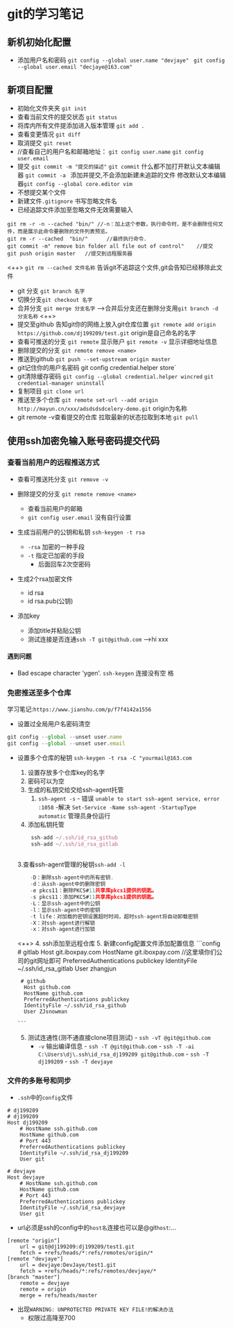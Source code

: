 # git的学习笔记

## 新机初始化配置
- 添加用户名和密码
`git config --global user.name "devjaye" ` 
`git config --global user.email "decjaye@163.com" ` 

## 新项目配置
- 初始化文件夹夹
`git init` 
- 查看当前文件的提交状态
`git status` 
- 将库内所有文件提添加进入版本管理
`git add .` 
- 查看变更情况
`git diff` 
- 取消提交
`git reset` 
- //查看自己的用户名和邮箱地址：
`git config user.name`
`git config user.email`
- 提交
`git commit -m "提交的描述"` 
`git commit` 什么都不加打开默认文本编辑器
`git commit -a ` 添加并提交,不会添加新建未追踪的文件
修改默认文本编辑器`git config --global core.editor vim` 
- 不想提交某个文件
- 新建文件`.gitignore` 书写忽略文件名
- 已经追踪文件添加至忽略文件无效需要输入
```shell
git rm -r -n --cached "bin/" //-n：加上这个参数，执行命令时，是不会删除任何文件，而是展示此命令要删除的文件列表预览。
git rm -r --cached  "bin/"      //最终执行命令. 
git commit -m" remove bin folder all file out of control"    //提交
git push origin master   //提交到远程服务器
```

<++>
`git rm --cached 文件名称` 告诉git不追踪这个文件,git会告知已经移除此文件
- git 分支
`git branch 名字`
- 切换分支`git checkout 名字`
- 合并分支
`git merge 分支名字` -->合并后分支还在删除分支用`git branch -d 分支名称` <++>
- 提交至github 告知git你的网络上放入git仓库位置
`git remote add origin https://github.com/dj199209/test.git` origin是自己命名的名字
- 查看可推送的分支
`git remote` 显示账户
`git remote -v` 显示详细地址信息
- 删除提交的分支
`git remote remove <name>`
- 推送到github
`git push --set-upstream origin master` 
- git记住你的用户名密码
git config credential.helper store`
- git清除缓存密码
`git config --global credential.helper wincred` 
`git credential-manager uninstall` 
- 复制项目
`git clone url` 
- 推送至多个仓库
`git remote set-url --add origin http://mayun.cn/xxx/adsdsdsdcelery-demo.git`
origin为名称
- git remote -v查看提交的仓库
拉取最新的状态拉取到本地
`git pull` 

## 使用ssh加密免输入账号密码提交代码

### 查看当前用户的远程推送方式
- 查看可推送扥分支
  `git remove -v`   
  
- 删除提交的分支
`git remote remove <name>`
    - 查看当前用户的邮箱
    - `git config user.email` 没有自行设置
- 生成当前用户的公钥和私钥
`ssh-keygen -t rsa` 
    - `-rsa` 加密的一种手段
    - `-t` 指定已加密的手段
        - 后面回车2次空密码
- 生成2个rsa加密文件
    - id rsa
    - id rsa.pub(公钥)
- 添加key
    - 添加title并粘贴公钥
    - 测试连接是否连通`ssh -T git@github.com` -->hi xxx
#### 遇到问题
- Bad escape character 'ygen'.
`ssh-keygen` 连接没有空 格
### 免密推送至多个仓库
学习笔记:`https://www.jianshu.com/p/f7f4142a1556` 
- 设置过全局用户名密码清空
```js
git config --global --unset user.name
git config --global --unset user.email
```
- 设置多个仓库的秘钥
`ssh-keygen -t rsa -C "yourmail@163.com` 
    1. 设置存放多个仓库key的名字
    2. 密码可以为空
    3. 生成的私钥交给交给ssh-agent托管
        1. `ssh-agent -s` 
	  - 错误 `unable to start ssh-agent service, error :1058` 
	    -解决 `Set-Service -Name ssh-agent -StartupType automatic` 管理员身份运行
	3. 添加私钥托管
	    ```js
	     ssh-add ~/.ssh/id_rsa_github
	     ssh-add ~/.ssh/id_rsa_gitlab
	     
	    ```
	3.查看ssh-agent管理的秘钥`ssh-add -l`
	```js
        -D：删除ssh-agent中的所有密钥.
        -d：从ssh-agent中的删除密钥
        -e pkcs11：删除PKCS#11共享库pkcs1提供的钥匙。
        -s pkcs11：添加PKCS#11共享库pkcs1提供的钥匙。
        -L：显示ssh-agent中的公钥
        -l：显示ssh-agent中的密钥
        -t life：对加载的密钥设置超时时间，超时ssh-agent将自动卸载密钥
        -X：对ssh-agent进行解锁
        -x：对ssh-agent进行加锁
	```

	<++>
    4. ssh添加至远程仓库
    5. 新建config配置文件添加配置信息
      ```config
       # gitlab
        Host git.iboxpay.com
        HostName git.iboxpay.com  //这里填你们公司的git网址即可
        PreferredAuthentications publickey
        IdentityFile ~/.ssh/id_rsa_gitlab
        User zhangjun
    
       # github
        Host github.com
        HostName github.com
        PreferredAuthentications publickey
        IdentityFile ~/.ssh/id_rsa_github
        User ZJsnowman  
 
      ```
    5. 测试连通性(测不通直接clone项目测试)
      - `ssh -vT @git@github.com` 
        - `-v` 输出编译信息
      - `ssh -T @git@github.com` 
      - `ssh -T -ai C:\Users\dj\.ssh\id_rsa_dj199209 git@github.com` 
      - `ssh -T dj199209`
      - `ssh -T devjaye`
### 文件的多账号和同步
- `.ssh`中的`config`文件
```config
# dj199209
# dj199209
Host dj199209
    # HostName ssh.github.com
    HostName github.com
    # Port 443
    PreferredAuthentications publickey
    IdentityFile ~/.ssh/id_rsa_dj199209
    User git

# devjaye
Host devjaye
    # HostName ssh.github.com
    HostName github.com
    # Port 443
    PreferredAuthentications publickey
    IdentityFile ~/.ssh/id_rsa_devjaye
    User git
```



- url必须是ssh的config中的`host名`连接也可以是@git`host`:...
```config
[remote "origin"]
	url = git@dj199209:dj199209/test1.git
	fetch = +refs/heads/*:refs/remotes/origin/*
[remote "devjaye"]
	url = devjaye:DevJaye/test1.git
	fetch = +refs/heads/*:refs/remotes/devjaye/*
[branch "master"]
	remote = devjaye
	remote = origin
	merge = refs/heads/master
```
- 出现`WARNING: UNPROTECTED PRIVATE KEY FILE!的解决办法` 
  - 权限过高降至700
